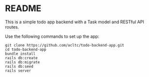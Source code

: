 # README

This is a simple todo app backend with a Task model and RESTful API routes.

Use the following commands to set up the app:

```
git clone https://github.com/acltc/todo-backend-app.git
cd todo-backend-app
bundle install
rails db:create
rails db:migrate
rails db:seed
rails server
```
